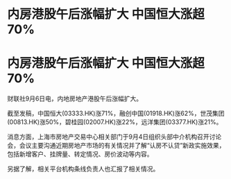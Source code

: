 # 内房港股午后涨幅扩大 中国恒大涨超70%

# 内房港股午后涨幅扩大 中国恒大涨超70%

财联社9月6日电，内地房地产港股午后涨幅扩大。

截至发稿，中国恒大(03333.HK)涨71%，融创中国(01918.HK)涨62%，世茂集团(00813.HK)涨50%，碧桂园(02007.HK)涨22%，远洋集团(03377.HK)涨21%。

消息方面，上海市房地产交易中心相关部门于9月4日组织头部中介机构召开讨论会，会议主要沟通近期房地产市场的有关情况并了解“认房不认贷”新政实施效果，包括新增客户、挂牌量、转定情况、房价波动等内容。

另据了解，相关平台机构条线负责人也汇报了相关情况。

